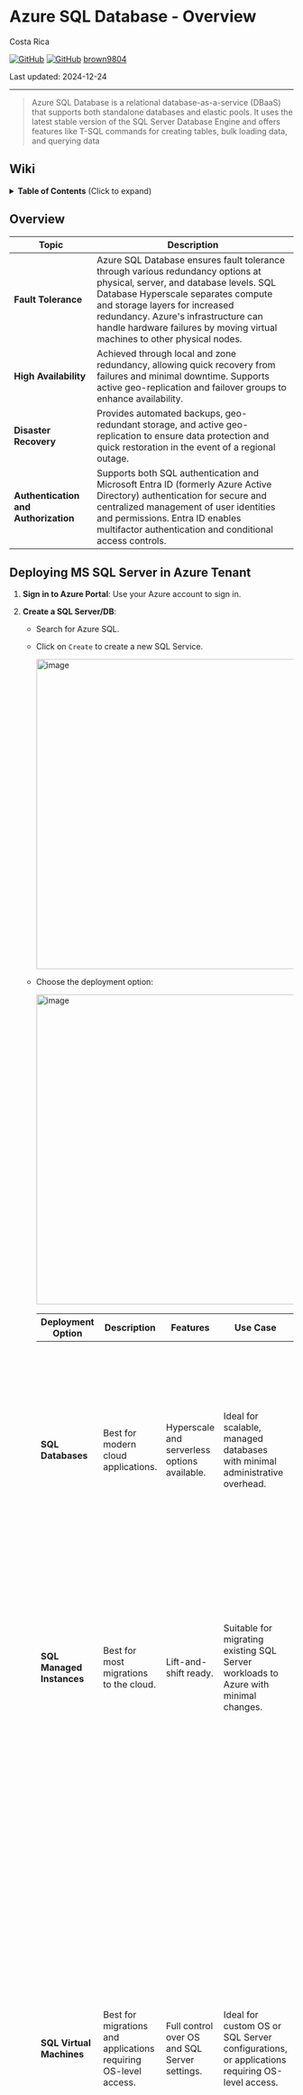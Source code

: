 # Azure SQL Database - Overview

Costa Rica

[![GitHub](https://badgen.net/badge/icon/github?icon=github&label)](https://github.com) 
[![GitHub](https://img.shields.io/badge/--181717?logo=github&logoColor=ffffff)](https://github.com/)
[brown9804](https://github.com/brown9804)

Last updated: 2024-12-24

----------

> Azure SQL Database is a relational database-as-a-service (DBaaS) that supports both standalone databases and elastic pools. It uses the latest stable version of the SQL Server Database Engine and offers features like T-SQL commands for creating tables, bulk loading data, and querying data

## Wiki 

<details>
<summary><b>Table of Contents</b> (Click to expand)</summary>

- [Azure SQL Database pricing](https://azure.microsoft.com/en-us/pricing/details/azure-sql-database/single/?msockid=38ec3806873362243e122ce086486339#pricing)
- [Azure princing calculator](https://azure.microsoft.com/en-gb/pricing/calculator/?msockid=38ec3806873362243e122ce086486339)
- [Azure SQL Database documentation](https://learn.microsoft.com/en-us/azure/azure-sql/database/?view=azuresql)
- [Deployment tutorial](https://learn.microsoft.com/en-us/azure/azure-sql/database/saas-multitenantdb-get-started-deploy?view=azuresql)
- [Tutorial: Design a relational database in Azure SQL Database](https://learn.microsoft.com/en-us/azure/azure-sql/database/design-first-database-tutorial?view=azuresql)
- [Microsoft Azure - Fault Tolerance Pitfalls and Resolutions in the Cloud](https://learn.microsoft.com/en-us/archive/msdn-magazine/2015/september/microsoft-azure-fault-tolerance-pitfalls-and-resolutions-in-the-cloud)
- [Availability through redundancy - Azure SQL Database](https://learn.microsoft.com/en-us/azure/azure-sql/database/high-availability-sla-local-zone-redundancy?view=azuresql)
- [Availability through local and zone redundancy - Azure SQL Managed Instance](https://learn.microsoft.com/en-us/azure/azure-sql/managed-instance/high-availability-sla-local-zone-redundancy?view=azuresql)
- [Disaster recovery guidance - Azure SQL Database](https://learn.microsoft.com/en-us/azure/azure-sql/database/disaster-recovery-guidance?view=azuresql)
- [Cloud business continuity - disaster recovery - Azure SQL Database](https://learn.microsoft.com/en-us/azure/azure-sql/database/business-continuity-high-availability-disaster-recover-hadr-overview?view=azuresql)
- [Authorize database access to SQL Database, SQL Managed Instance, and more](https://learn.microsoft.com/en-us/azure/azure-sql/database/logins-create-manage?view=azuresql)
- [Microsoft Entra authentication - Azure SQL Database & Azure SQL Managed Instance](https://learn.microsoft.com/en-us/azure/azure-sql/database/authentication-aad-overview?view=azuresql)
- [Azure SQL Database security overview](https://learn.microsoft.com/en-us/azure/azure-sql/database/security-overview?view=azuresql)
- [Azure SQL Database performance best practices](https://learn.microsoft.com/en-us/azure/azure-sql/database/performance-best-practices?view=azuresql)

</details>

## Overview

| Topic                        | Description                                                                                                                                                                                                 |
|------------------------------|-------------------------------------------------------------------------------------------------------------------------------------------------------------------------------------------------------------|
| **Fault Tolerance**          | Azure SQL Database ensures fault tolerance through various redundancy options at physical, server, and database levels. SQL Database Hyperscale separates compute and storage layers for increased redundancy. Azure's infrastructure can handle hardware failures by moving virtual machines to other physical nodes. |
| **High Availability**        | Achieved through local and zone redundancy, allowing quick recovery from failures and minimal downtime. Supports active geo-replication and failover groups to enhance availability.                                                              |
| **Disaster Recovery**        | Provides automated backups, geo-redundant storage, and active geo-replication to ensure data protection and quick restoration in the event of a regional outage.                                                                                   |
| **Authentication and Authorization** | Supports both SQL authentication and Microsoft Entra ID (formerly Azure Active Directory) authentication for secure and centralized management of user identities and permissions. Entra ID enables multifactor authentication and conditional access controls. |

## Deploying MS SQL Server in Azure Tenant

1. **Sign in to Azure Portal**: Use your Azure account to sign in.
2. **Create a SQL Server/DB**:
   - Search for Azure SQL.
   - Click on `Create` to create a new SQL Service.

       <img width="550" alt="image" src="https://github.com/user-attachments/assets/ec41ae87-b441-4791-8b2a-b48cf9de8723">

   - Choose the deployment option:
     
       <img width="550" alt="image" src="https://github.com/user-attachments/assets/631f176f-2724-4f71-9ab7-e7edebe03587">

      | Deployment Option          | Description                                                                 | Features                                      | Use Case                                                                                   | Resource Type          |
      |----------------------------|-----------------------------------------------------------------------------|-----------------------------------------------|--------------------------------------------------------------------------------------------|------------------------|
      | **SQL Databases**          | Best for modern cloud applications.                                         | Hyperscale and serverless options available.  | Ideal for scalable, managed databases with minimal administrative overhead.                | - **Single database**: Isolated database with dedicated resources. <br> - **Elastic pool**: Multiple databases sharing a set of resources for cost efficiency. <br> - **Database server**: A logical server to manage multiple databases. |
      | **SQL Managed Instances**  | Best for most migrations to the cloud.                                      | Lift-and-shift ready.                         | Suitable for migrating existing SQL Server workloads to Azure with minimal changes.        | - **Single instance**: A fully managed instance of SQL Server in the cloud. <br> - **Single instance - Azure Arc**: Extends Azure management and services to any infrastructure, enabling hybrid cloud scenarios. |
      | **SQL Virtual Machines**   | Best for migrations and applications requiring OS-level access.             | Full control over OS and SQL Server settings. | Ideal for custom OS or SQL Server configurations, or applications requiring OS-level access. | - SQL Server 2022 on Windows Server 2022 <br> - Free SQL Server License: SQL Server 2022 Developer on Windows Server 2022 <br> - SQL Server 2022 Enterprise on Windows Server 2022 <br> - SQL Server 2022 Standard on Windows Server 2022 <br> - SQL Server 2022 Web on Windows Server 2022 <br> - SQL Server 2022 on RHEL 8 <br> - Free SQL Server License: SQL Server 2022 Developer on Red Hat Enterprise Linux HA 8.6 <br> - SQL Server Enterprise HA Edition: Red Hat Enterprise Linux HA <br> - SQL Server Standard Edition: Red Hat Enterprise Linux HA |


       - If you don't have a SQL server in place, please create one.
          - Fill in the required details like server name, admin login, and password.
       
             <img width="550" alt="image" src="https://github.com/user-attachments/assets/ecf6b6aa-e1d9-4e38-82ae-8664d4002b69">
             
             | Topic                        | Description                                                                                                                                                                                                 |
             |------------------------------|-------------------------------------------------------------------------------------------------------------------------------------------------------------------------------------------------------------|
             | **Availability of Services** | Not all Azure services and features are available in every region. It's important to check the [Azure Products by Region page](https://azure.microsoft.com/en-us/explore/global-infrastructure/products-by-region/) to see which services are available in your desired region.                     |
             | **Redundancy Options**       | Azure SQL Database supports local and zonal redundancy options. Local redundancy provides resiliency within a datacenter, while zonal redundancy improves resiliency by protecting against outages of an availability zone within a region. |
             | **Compliance and Data Residency** | Different regions have specific compliance and data residency requirements. Azure regions are designed to meet these requirements, ensuring that your data stays within the specified geographic boundaries. |
             | **Virtual Network Rules**    | For SQL Database, virtual network rules must reference subnets hosted in the same geographic region as the database. Each server can have up to 128 ACL entries for any virtual network.                     |
             | **Authentication Methods**   | - **SQL Authentication**: Users connect using a username and password. <br/> - **Microsoft Entra Authentication**: Users authenticate using their Microsoft Entra ID credentials, which supports enhanced security features like multifactor authentication and conditional access policies. |
             | **Microsoft Entra Admin**    | The Microsoft Entra admin center is a unified portal for managing Microsoft Entra products, including identity and access management solutions. It provides tools for user and group management, device management, application management, security and compliance, and identity governance. This centralized interface helps streamline administrative tasks and enhances security. |

   - Choose the pricing tier and performance level that suits your needs.
       
      <img width="370" alt="image" src="https://github.com/user-attachments/assets/26488350-7622-494e-8980-262f78b663e3">

      | Topic                          | Description                                                                                                                                                                                                 |
      |--------------------------------|-------------------------------------------------------------------------------------------------------------------------------------------------------------------------------------------------------------|
      | **SQL Elastic Pool**           | SQL Elastic Pools are a cost-effective solution for managing and scaling multiple databases with varying and unpredictable usage demands. Databases in an elastic pool share a set number of resources on a single server, allowing for efficient resource utilization and cost savings. |
      | **Benefits of SQL Elastic Pool** | - **Cost Efficiency**: Aggregate resources in an elastic pool to leverage economies of scale. <br> - **Flexibility**: Databases within a pool can auto-scale within the limits of the pool. <br> - **Simplified Management**: Manage a group of databases as a single entity, reducing administrative overhead. |
      | **Workload Environment Differences** | - **Development**: Environment where developers write and test code. It's a sandbox for experimentation and initial testing. <br> - **Production**: Live environment where the final code is deployed for end-users. It must be stable and reliable. <br> **Key Differences from Azure Perspective**: <br> - **Development**: Typically uses lower-cost, lower-performance configurations. Suitable for testing and development purposes. <br> - **Production**: Uses higher-cost, higher-performance configurations. Optimized for reliability, performance, and security. |
      | **Backup Storage Redundancy**  | - **Locally Redundant Storage (LRS)**: Replicates data three times within a single physical location in the primary region. <br> - **Zone-Redundant Storage (ZRS)**: Replicates data synchronously across three Azure availability zones in the primary region. <br> - **Geo-Redundant Storage (GRS)**: Replicates data asynchronously to a secondary region, providing high durability across regions. |

      - Compute and Storage options:
   
         | Category              | Description                                                                                       | Options                                                                                     |
         |-----------------------|---------------------------------------------------------------------------------------------------|---------------------------------------------------------------------------------------------|
         | **Region**            | The geographic location where your Azure SQL Database will be hosted. Choosing the right region can impact performance, compliance, and cost. | Examples: East US, West US, North Europe, Southeast Asia, Australia East, etc.              |
         | **Type**              | The deployment type for your database. This determines how the database is managed and scaled.    | - **Single Database**: Isolated database with dedicated resources. <br> - **Elastic Pool**: Multiple databases sharing a set of resources. <br> - **Managed Instance**: Fully managed instance with near 100% compatibility with on-premises SQL Server. |
         | **Purchase Model**    | The pricing model for your database. This affects how you are billed for compute and storage resources. | - **vCore**: Flexible model allowing independent scaling of compute, memory, and storage. <br> - **DTU**: Bundled model combining compute, memory, and I/O resources into pre-configured units. |
         | **Service Tier**      | The performance and availability level for your database.                                         | - **General Purpose**: Balanced and scalable compute and storage options. <br> - **Business Critical**: High performance and high availability with built-in HA and replication. <br> - **Hyperscale**: Suitable for large databases with dynamic scaling needs. |
         | **Compute Tier**      | The allocation method for compute resources.                                                      | - **Provisioned**: Resources are allocated and billed based on provisioned capacity. <br> - **Serverless**: Automatically scales compute resources based on workload demand and pauses during inactivity. |
         | **Hardware Type**     | The type of hardware used for the database server.                                                | - **Standard-series (Gen 5)**: Intel-based processors suitable for general-purpose workloads. <br> - **Fsv2-series**: Optimized for compute-intensive workloads with high CPU-to-memory ratio. <br> - **DC-series**: Provides confidential computing capabilities with hardware-based security. |
         | **Instance**          | The number of virtual cores (vCores) allocated to your database. More vCores provide higher compute power. | Examples: 2 vCore, 4 vCore, 6 vCore, 8 vCore, etc.                                          |
         | **Disaster Recovery** | Options for high availability and disaster recovery. This determines how your data is replicated and protected. | - **Primary or Geo Replica**: Main instance or a secondary instance in a different region for disaster recovery. <br> - **Standby Replica**: A secondary instance that can take over in case the primary instance fails. |
      
2. **Configure Networking**:
   - Set up firewall rules to allow access to your SQL Server.
   - Choose the appropriate network settings based on your security requirements.

     <img width="550" alt="image" src="https://github.com/user-attachments/assets/aa53de28-eba1-4214-bb81-e6e1420a458d">

      | Area                   | Options                                                                                       |
      |------------------------|-----------------------------------------------------------------------------------------------|
      | **Connectivity Method** | - **No access**: No public endpoint or private endpoint is configured. <br> - **Public endpoint**: Allows connectivity through a public endpoint. <br> - **Private endpoint**: Allows connectivity through a private endpoint. |
      | **Connection Policy**  | - **Default**: Uses Redirect policy for all client connections originating inside of Azure (except Private Endpoint connections) and Proxy for all client connections originating outside Azure. <br> - **Proxy**: All connections are proxied via the Azure SQL Database gateway. <br> - **Redirect**: Clients establish connections directly to the node hosting the database. |
      | **Encrypted Connections** | - **Minimum TLS version**: Specifies the minimum version of Transport Layer Security (TLS) required for encrypted connections. <br> - **TLS 1.0**: The first version of TLS, now considered outdated and insecure. <br> - **TLS 1.1**: An improvement over TLS 1.0, but also considered outdated. <br> - **TLS 1.2**: A widely used version that provides strong security features. It is recommended for most applications. |

3. **Configure Security**:

   <img width="550" alt="image" src="https://github.com/user-attachments/assets/1e0d9519-fd0c-43cb-a825-ceaaf27731be">
   
   | Option                                      | Description                                                                                       | Use Case                                                                                       |
   |---------------------------------------------|---------------------------------------------------------------------------------------------------|-----------------------------------------------------------------------------------------------|
   | **Microsoft Defender for SQL**              | Protects data using a unified security package including vulnerability assessments and advanced threat protection. | Use this to enhance the security of your SQL databases by identifying and mitigating potential vulnerabilities and threats. |
   | **Ledger**                                  | Helps maintain the integrity of data by providing cryptographic proof that it has not been tampered with. | Use this to ensure data integrity and provide tamper-evidence for critical data.               |
   | **Server Identity**                         | Allows assigning managed identities to enable central access management between the database and other Azure resources. | Use this to manage access and permissions centrally, simplifying identity management and enhancing security. |
   | **Transparent Data Encryption Key Management** | Encrypts databases, backups, and logs at rest without requiring changes to applications. <br> - **Server-level key**: Managed at the server level, providing a single key for all databases on the server. <br> - **Database-level key**: Managed individually for each database, allowing for more granular control. | Use this to protect data at rest by encrypting it, ensuring that it remains secure even if the physical media is compromised. |
   | **Elastic Resource Enclaves**               | Provides a high level of industry-leading data protection by creating a separation between the database engine process memory and the operating system or hypervisor processes. | Use this to enhance data protection by isolating the database engine process from other processes, reducing the risk of data breaches. |


4. **Configure Additional Settings**:

   <img width="550" alt="image" src="https://github.com/user-attachments/assets/6539e0ba-053d-4b9e-8b24-9a3e0d9c6e10">

   | Section                | Description                                                                                       | Options                                                                                     |
   |------------------------|---------------------------------------------------------------------------------------------------|---------------------------------------------------------------------------------------------|
   | **Data Source**        | Options to use an existing database.                                                              | - **None**: No existing data source. <br> - **Backup**: Use a backup of an existing database. <br> - **Sample**: Use a sample database provided by Azure. |
   | **Database Collation** | Defines rules that sort and compare data. The default database collation is SQL_Latin1_General_CP1_CI_AS. | - **Enter a collation**: Manually specify a collation. <br> - **Find a collation**: Use a search function to find and select a collation. |
   | **Maintenance Window** | Specifies the preferred maintenance window for database updates and maintenance tasks. The default is "System default (5pm to 8am)". | - **System default**: 5pm to 8am. <br> - **Custom window**: Select a preferred time window from the drop-down list. |


7. **Deploy and Manage**:
   - Use tools like SQL Server Management Studio (SSMS) or Azure Data Studio to manage your databases.
   - Implement backup and disaster recovery strategies.
   - Monitor performance and set up alerts for any issues.

<div align="center">
  <h3 style="color: #4CAF50;">Total Visitors</h3>
  <img src="https://profile-counter.glitch.me/brown9804/count.svg" alt="Visitor Count" style="border: 2px solid #4CAF50; border-radius: 5px; padding: 5px;"/>
</div>
